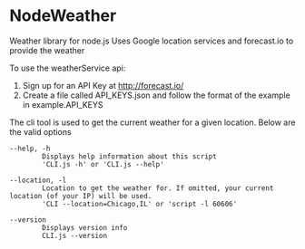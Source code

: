 # NodeWeather
Weather library for node.js
Uses Google location services and forecast.io to provide the weather

To use the weatherService api:
1) Sign up for an API Key at http://forecast.io/
2) Create a file called API_KEYS.json and follow the format of the example in example.API_KEYS

The cli tool is used to get the current weather for a given location. Below are the valid options

```
--help, -h
        Displays help information about this script
        'CLI.js -h' or 'CLI.js --help'

--location, -l
        Location to get the weather for. If omitted, your current location (of your IP) will be used.
        'CLI --location=Chicago,IL' or 'script -l 60606'

--version
        Displays version info
        CLI.js --version
```